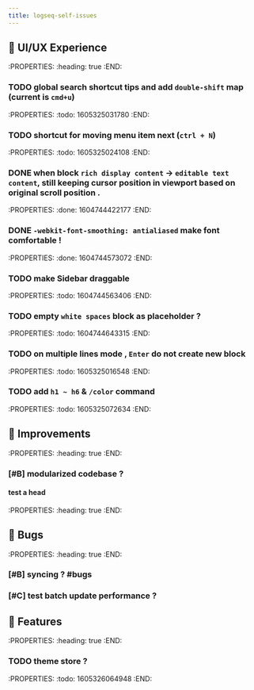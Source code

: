```yaml
---
title: logseq-self-issues
---
```


## 🎨  UI/UX Experience
:PROPERTIES:
:heading: true
:END:
### TODO global search shortcut tips and add `double-shift` map (current is `cmd+u`)
:PROPERTIES:
:todo: 1605325031780
:END:
### TODO shortcut for moving menu item next (`ctrl + N`)
:PROPERTIES:
:todo: 1605325024108
:END:
### DONE when block `rich display content` -> `editable text content`, still keeping cursor position in viewport based on original scroll position .
:PROPERTIES:
:done: 1604744422177
:END:
### DONE `-webkit-font-smoothing: antialiased` make font comfortable !
:PROPERTIES:
:done: 1604744573072
:END:
### TODO make Sidebar draggable
:PROPERTIES:
:todo: 1604744563406
:END:
### TODO empty `white spaces` block as placeholder ?
:PROPERTIES:
:todo: 1604744643315
:END:
### TODO on multiple lines mode , `Enter` do not create new block
:PROPERTIES:
:todo: 1605325016548
:END:
### TODO add `h1 ~ h6` & `/color` command
:PROPERTIES:
:todo: 1605325072634
:END:
## 🚀  Improvements
:PROPERTIES:
:heading: true
:END:
### [#B] modularized codebase ?
#### test a head
:PROPERTIES:
:heading: true
:END:
## 🐞 Bugs
:PROPERTIES:
:heading: true
:END:
### [#B] syncing ? #bugs
### [#C] test batch update performance ?
## 🦄 Features
:PROPERTIES:
:heading: true
:END:
### TODO theme store ?
:PROPERTIES:
:todo: 1605326064948
:END:
